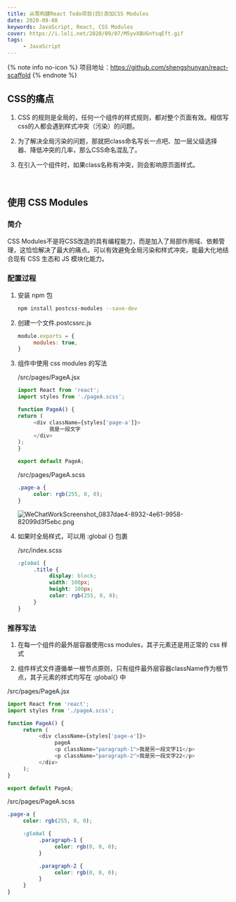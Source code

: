 ```yaml
---
title: 从零构建React Todo项目(四)添加CSS Modules
date: 2020-09-08
keywords: JavaScript, React, CSS Modules
cover: https://i.loli.net/2020/09/07/M5yvXBUGnYsqEft.gif
tags:
     - JavaScript
---
```


{% note info no-icon %}
项目地址：https://github.com/shengshunyan/react-scaffold
{% endnote %}


## CSS的痛点

1. CSS 的规则是全局的，任何一个组件的样式规则，都对整个页面有效。相信写css的人都会遇到样式冲突（污染）的问题。

2. 为了解决全局污染的问题，那就把class命名写长一点吧、加一层父级选择器、降低冲突的几率，那么CSS命名混乱了。

3. 在引入一个组件时，如果class名称有冲突，则会影响原页面样式。

<br/>


## 使用 CSS Modules

### 简介

CSS Modules不是将CSS改造的具有编程能力，而是加入了局部作用域、依赖管理，这恰恰解决了最大的痛点。可以有效避免全局污染和样式冲突，能最大化地结合现有 CSS 生态和 JS 模块化能力。

### 配置过程

1. 安装 npm 包

     ```Bash
     npm install postcss-modules --save-dev
     ```

2. 创建一个文件.postcssrc.js

     ```JavaScript
     module.exports = {
          modules: true,
     }
     ```

3. 组件中使用 css modules 的写法

     /src/pages/PageA.jsx
     ```JavaScript
     import React from 'react';
     import styles from './pageA.scss';

     function PageA() {
     return (
          <div className={styles['page-a']}>
               我是一段文字
          </div>
     );
     }

     export default PageA;
     ```

     /src/pages/PageA.scss
     ```css
     .page-a {
          color: rgb(255, 0, 0);
     }
     ```

     ![WeChatWorkScreenshot_0837dae4-8932-4e61-9958-82099d3f5ebc.png](https://i.loli.net/2020/09/08/knjT2gBHVtq46RN.png)

4. 如果时全局样式，可以用 :global {} 包裹

     /src/index.scss
     ```css
     :global {
          .title {
               display: block;
               width: 100px;
               height: 100px;
               color: rgb(255, 0, 0);
          }
     }
     ```

### 推荐写法

1. 在每一个组件的最外层容器使用css modules，其子元素还是用正常的 css 样式

2. 组件样式文件遵循单一根节点原则，只有组件最外层容器className作为根节点，其子元素的样式均写在 :global{} 中

/src/pages/PageA.jsx
```JavaScript
import React from 'react';
import styles from './pageA.scss';

function PageA() {
     return (
          <div className={styles['page-a']}>
               pageA
               <p className="paragraph-1">我是另一段文字11</p>
               <p className="paragraph-2">我是另一段文字22</p>
          </div>
     );
}

export default PageA;
```

/src/pages/PageA.scss
```css
.page-a {
     color: rgb(255, 0, 0);

     :global {
          .paragraph-1 {
               color: rgb(0, 0, 0);
          }

          .paragraph-2 {
               color: rgb(0, 0, 0);
          }
     }
}
```
